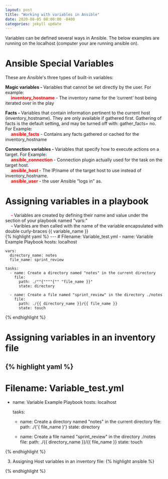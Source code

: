 ```yaml
---
layout: post
title: "Working with variables in Ansible"
date: 2020-08-05 08:00:00 -0400
categories: jekyll update
---
```

Variables can be defined several ways in Ansible. The below examples are running on the localhost (computer your are running ansible on).

<h1><b>Ansible Special Variables</b></h1>
These are Ansible's three types of built-in variables:
    
<b>Magic variables - </b> Variables that cannot be set directly by the user. For example:<br>
&emsp; <b><text style="color: red">inventory_hostname</text></b> - The inventory name for the ‘current’ host being iterated over in the play<br>

<b>Facts - </b> Variables that contain information pertinent to the current host (inventory_hostname). They are only available if gathered first. Gathering of facts is the default setting, and may be turned off with: gather_facts= no. For Example: <br>
&emsp; <b><text style="color: red">ansible_facts</text></b> - Contains any facts gathered or cached for the inventory_hostname<br>

<b>Connection variables -  </b> Variables that specify how to execute actions on a target. For Example: <br>
&emsp; <b><text style="color: red">ansible_connection </text></b> - Connection plugin actually used for the task on the target host.<br>
&emsp; <b><text style="color: red">ansible_host </text></b> - The IP/name of the target host to use instead of inventory_hostname.<br>
&emsp; <b><text style="color: red">ansible_user </text></b> - the user Ansible "logs in" as.<br>

<h1><b>Assigning variables in a playbook</b></h1>
&emsp; <b><text style="color: red"> - </text></b>Variables are created by defining their name and value under the section of your playbook named "vars:"<br>
&emsp; <b><text style="color: red"> - </text></b>Varibles are then called with the name of the variable encapsulated with double curly-braces {{ variable_name }}<br>
{% highlight yaml %}
---
# Filename: Variable_test.yml
  - name: Variable Example Playbook
    hosts: localhost

    vars:
      directory_name: notes
      file_name: sprint_review

    tasks:
      - name: Create a directory named "notes" in the current directory
        file:
          path: ./""{""""{"" "file_name }}"
          state: directory

      - name: Create a file named "sprint_review" in the directory ./notes
        file:
          path: ./{{ directory_name }}/{{ file_name }}
          state: touch
{% endhighlight %}

<h1><b>Assigning variables in an inventory file</b></h1>

{% highlight yaml %}
---
# Filename: Variable_test.yml
  - name: Variable Example Playbook
    hosts: localhost

    tasks:
      - name: Create a directory named "notes" in the current directory
        file:
          path: ./{'{ file_name }'}
          state: directory

      - name: Create a file named "sprint_review" in the directory ./notes
        file:
          path: ./{{ directory_name }}/{{ file_name }}
          state: touch

{% endhighlight %}

3. Assigning Host variables in an inventory file:
{% highlight ansible %}

{% endhighlight %}
